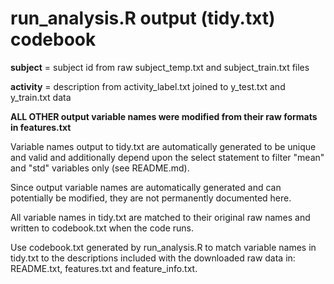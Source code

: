 run_analysis.R output (tidy.txt) codebook
==============================

**subject** = subject id from raw subject_temp.txt and subject_train.txt files  

**activity** = description from activity_label.txt joined to y_test.txt and y_train.txt data  


**ALL OTHER output variable names were modified from their raw formats in features.txt**  

Variable names output to tidy.txt are automatically generated to be unique and valid and additionally depend upon the select statement to filter "mean" and "std" variables only (see README.md).  

Since output variable names are automatically generated and can potentially be modified, they are not permanently documented here.  

All variable names in tidy.txt are matched to their original raw names and written to codebook.txt when the code runs.  

Use codebook.txt generated by run_analysis.R to match variable names in tidy.txt to the descriptions included with the downloaded raw data in: README.txt, features.txt and feature_info.txt.  
